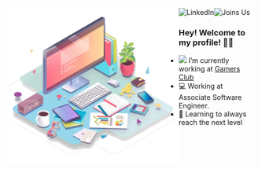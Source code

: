 
<img align="left" src="/image/computer-vector.png" width="350"/>

<a href="https://www.linkedin.com/in/felipemamede/">
<img align="left" alt="LinkedIn" src="https://img.shields.io/badge/-Felipe%20Mamede-blue"/>
</a>

<a href="https://vagas.gamersclub.com.br/">
<img align="left" alt="Joins Us" src="https://img.shields.io/badge/-Join%20Us-brightgreen"/>
</a>

<br/>

### Hey! Welcome to my profile! 👋👋

- <img src="https://gamersclub.com.br/images/medalhas/9.png" width="18"/> I’m currently working at [Gamers Club](https://gamersclub.com.br/)
- 💻 Working at Associate Software Engineer.
- 🚀 Learning to always reach the next level



